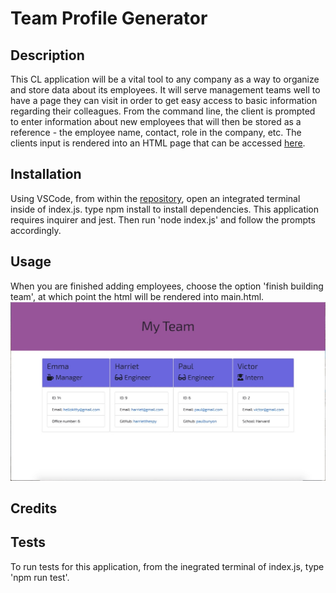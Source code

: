 # Team Profile Generator

## Description

This CL application will be a vital tool to any company as a way to organize and store data about its employees.  It will serve management teams well to have a page they can visit in order to get easy access to basic information regarding their colleagues.  From the command line, the client is prompted to enter information about new employees that will then be stored as a reference - the employee name, contact, role in the company, etc. The clients input is rendered into an HTML page that can be accessed [here](https://www.example.com/my%20great%20page).

## Installation

Using VSCode, from within the [repository](https://www.example.com/my%20great%20page), open an integrated terminal inside of index.js.  type npm install to install dependencies.  This application requires inquirer and jest.  Then run 'node index.js' and follow the prompts accordingly. 


## Usage

When you are finished adding employees, choose the option 'finish building team', at which point the html will be rendered into main.html.
![screenshot](assets/images/teamscreenshot.jpeg)

## Credits



## Tests

To run tests for this application, from the inegrated terminal of index.js, type 'npm run test'.